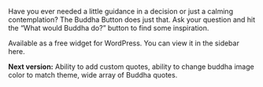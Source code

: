 Have you ever needed a little guidance in a decision or just a calming contemplation? The Buddha Button does just that. Ask your question and hit the “What would Buddha do?” button to find some inspiration.

Available as a free widget for WordPress. You can view it in the sidebar here.

<strong>Next version:</strong> Ability to add custom quotes, ability to change buddha image color to match theme, wide array of Buddha quotes.